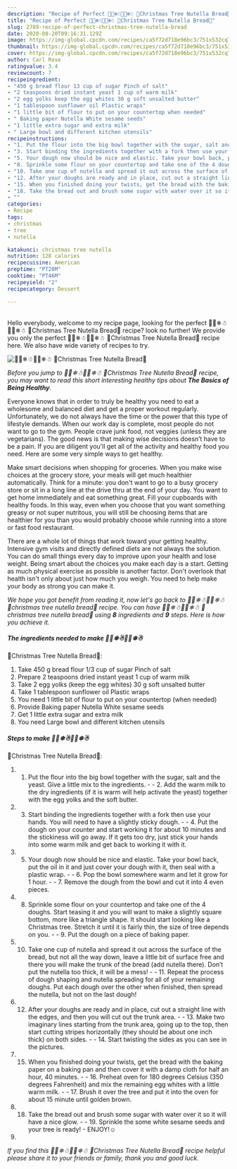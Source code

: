 ```yaml
---
description: "Recipe of Perfect 🎄🎉❄☃🎉🎄❄☃ 🍞Christmas Tree Nutella Bread🍞"
title: "Recipe of Perfect 🎄🎉❄☃🎉🎄❄☃ 🍞Christmas Tree Nutella Bread🍞"
slug: 2789-recipe-of-perfect-christmas-tree-nutella-bread
date: 2020-08-20T09:16:31.129Z
image: https://img-global.cpcdn.com/recipes/ca5f72d718e96bc3/751x532cq70/🎄🎉❄☃🎉🎄❄☃-🍞christmas-tree-nutella-bread🍞-recipe-main-photo.jpg
thumbnail: https://img-global.cpcdn.com/recipes/ca5f72d718e96bc3/751x532cq70/🎄🎉❄☃🎉🎄❄☃-🍞christmas-tree-nutella-bread🍞-recipe-main-photo.jpg
cover: https://img-global.cpcdn.com/recipes/ca5f72d718e96bc3/751x532cq70/🎄🎉❄☃🎉🎄❄☃-🍞christmas-tree-nutella-bread🍞-recipe-main-photo.jpg
author: Carl Rose
ratingvalue: 3.4
reviewcount: 7
recipeingredient:
- "450 g bread flour 13 cup of sugar Pinch of salt"
- "2 teaspoons dried instant yeast 1 cup of warm milk"
- "2 egg yolks keep the egg whites 30 g soft unsalted butter"
- "1 tablespoon sunflower oil Plastic wraps"
- "1 little bit of flour to put on your countertop when needed"
- " Baking paper Nutella White sesame seeds"
- "1 little extra sugar and extra milk"
- " Large bowl and different kitchen utensils"
recipeinstructions:
- "1. Put the flour into the big bowl together with the sugar, salt and the yeast. Give a little mix to the ingredients.  2. Add the warm milk to the dry ingredients (if it is warm will help activate the yeast) together with the egg yolks and the soft butter."
- "3. Start binding the ingredients together with a fork then use your hands. You will need to have a slightly sticky dough.  4. Put the dough on your counter and start working it for about 10 minutes and the stickiness will go away. If it gets too dry, just stick your hands into some warm milk and get back to working it with it."
- "5. Your dough now should be nice and elastic. Take your bowl back, put the oil in it and just cover your dough with it, then seal with a plastic wrap.  6. Pop the bowl somewhere warm and let it grow for 1 hour.  7. Remove the dough from the bowl and cut it into 4 even pieces."
- "8. Sprinkle some flour on your countertop and take one of the 4 doughs. Start teasing it and you will want to make a slightly square bottom, more like a triangle shape. It should start looking like a Christmas tree. Stretch it until it is fairly thin, the size of tree depends on you.  9. Put the dough on a piece of baking paper."
- "10. Take one cup of nutella and spread it out across the surface of the bread, but not all the way down, leave a little bit of surface free and there you will make the trunk of the bread (add nutella there). Don’t put the nutella too thick, it will be a mess!  11. Repeat the process of dough shaping and nutella spreading for all of your remaining doughs. Put each dough over the other when finished, then spread the nutella, but not on the last dough!"
- "12. After your doughs are ready and in place, cut out a straight line with the edges, and then you will cut out the trunk area.  13. Make two imaginary lines starting from the trunk area, going up to the top, then start cutting stripes horizontally (they should be about one inch thick) on both sides.  14. Start twisting the sides as you can see in the pictures."
- "15. When you finished doing your twists, get the bread with the baking paper on a baking pan and then cover it with a damp cloth for half an hour, 40 minutes.  16. Preheat oven for 180 degrees Celsius (350 degrees Fahrenheit) and mix the remaining egg whites with a little warm milk.  17. Brush it over the tree and put it into the oven for about 15 minute until golden brown."
- "18. Take the bread out and brush some sugar with water over it so it will have a nice glow.  19. Sprinkle the some white sesame seeds and your tree is ready!  ENJOY!☺"
- ""
categories:
- Recipe
tags:
- christmas
- tree
- nutella

katakunci: christmas tree nutella 
nutrition: 128 calories
recipecuisine: American
preptime: "PT28M"
cooktime: "PT46M"
recipeyield: "2"
recipecategory: Dessert

---
```

<br>
Hello everybody, welcome to my recipe page, looking for the perfect 🎄🎉❄☃🎉🎄❄☃
🍞Christmas Tree Nutella Bread🍞 recipe? look no further! We provide you only the perfect 🎄🎉❄☃🎉🎄❄☃
🍞Christmas Tree Nutella Bread🍞 recipe here. We also have wide variety of recipes to try.
<br>


![🎄🎉❄☃🎉🎄❄☃
🍞Christmas Tree Nutella Bread🍞](https://img-global.cpcdn.com/recipes/ca5f72d718e96bc3/751x532cq70/🎄🎉❄☃🎉🎄❄☃-🍞christmas-tree-nutella-bread🍞-recipe-main-photo.jpg)

<i>Before you jump to 🎄🎉❄☃🎉🎄❄☃
🍞Christmas Tree Nutella Bread🍞 recipe, you may want to read this short interesting healthy tips about <strong>The Basics of Being Healthy</strong>.</i>

Everyone knows that in order to truly be healthy you need to eat a wholesome and balanced diet and get a proper workout regularly. Unfortunately, we do not always have the time or the power that this type of lifestyle demands. When our work day is complete, most people do not want to go to the gym. People crave junk food, not veggies (unless they are vegetarians). The good news is that making wise decisions doesn’t have to be a pain. If you are diligent you'll get all of the activity and healthy food you need. Here are some very simple ways to get healthy.

Make smart decisions when shopping for groceries. When you make wise choices at the grocery store, your meals will get much healthier automatically. Think for a minute: you don't want to go to a busy grocery store or sit in a long line at the drive thru at the end of your day. You want to get home immediately and eat something great. Fill your cupboards with healthy foods. In this way, even when you choose that you want something greasy or not super nutritous, you will still be choosing items that are healthier for you than you would probably choose while running into a store or fast food restaurant.

There are a whole lot of things that work toward your getting healthy. Intensive gym visits and directly defined diets are not always the solution. You can do small things every day to improve upon your health and lose weight. Being smart about the choices you make each day is a start. Getting as much physical exercise as possible is another factor. Don't overlook that health isn't only about just how much you weigh. You need to help make your body as strong you can make it. 


<i>We hope you got benefit from reading it, now let's go back to 🎄🎉❄☃🎉🎄❄☃
🍞christmas tree nutella bread🍞 recipe. You can have 🎄🎉❄☃🎉🎄❄☃
🍞christmas tree nutella bread🍞 using <strong>8</strong> ingredients and <strong>9</strong> steps. Here is how you achieve it.
</i>

##### The ingredients needed to make 🎄🎉❄☃🎉🎄❄☃
🍞Christmas Tree Nutella Bread🍞:

1. Take 450 g bread flour 1/3 cup of sugar Pinch of salt
1. Prepare 2 teaspoons dried instant yeast 1 cup of warm milk
1. Take 2 egg yolks (keep the egg whites) 30 g soft unsalted butter
1. Take 1 tablespoon sunflower oil Plastic wraps
1. You need 1 little bit of flour to put on your countertop (when needed)
1. Provide  Baking paper Nutella White sesame seeds
1. Get 1 little extra sugar and extra milk
1. You need  Large bowl and different kitchen utensils


##### Steps to make 🎄🎉❄☃🎉🎄❄☃
🍞Christmas Tree Nutella Bread🍞:

1. 1. Put the flour into the big bowl together with the sugar, salt and the yeast. Give a little mix to the ingredients. -  - 2. Add the warm milk to the dry ingredients (if it is warm will help activate the yeast) together with the egg yolks and the soft butter.
1. 3. Start binding the ingredients together with a fork then use your hands. You will need to have a slightly sticky dough. -  - 4. Put the dough on your counter and start working it for about 10 minutes and the stickiness will go away. If it gets too dry, just stick your hands into some warm milk and get back to working it with it.
1. 5. Your dough now should be nice and elastic. Take your bowl back, put the oil in it and just cover your dough with it, then seal with a plastic wrap. -  - 6. Pop the bowl somewhere warm and let it grow for 1 hour. -  - 7. Remove the dough from the bowl and cut it into 4 even pieces.
1. 8. Sprinkle some flour on your countertop and take one of the 4 doughs. Start teasing it and you will want to make a slightly square bottom, more like a triangle shape. It should start looking like a Christmas tree. Stretch it until it is fairly thin, the size of tree depends on you. -  - 9. Put the dough on a piece of baking paper.
1. 10. Take one cup of nutella and spread it out across the surface of the bread, but not all the way down, leave a little bit of surface free and there you will make the trunk of the bread (add nutella there). Don’t put the nutella too thick, it will be a mess! -  - 11. Repeat the process of dough shaping and nutella spreading for all of your remaining doughs. Put each dough over the other when finished, then spread the nutella, but not on the last dough!
1. 12. After your doughs are ready and in place, cut out a straight line with the edges, and then you will cut out the trunk area. -  - 13. Make two imaginary lines starting from the trunk area, going up to the top, then start cutting stripes horizontally (they should be about one inch thick) on both sides. -  - 14. Start twisting the sides as you can see in the pictures.
1. 15. When you finished doing your twists, get the bread with the baking paper on a baking pan and then cover it with a damp cloth for half an hour, 40 minutes. -  - 16. Preheat oven for 180 degrees Celsius (350 degrees Fahrenheit) and mix the remaining egg whites with a little warm milk. -  - 17. Brush it over the tree and put it into the oven for about 15 minute until golden brown.
1. 18. Take the bread out and brush some sugar with water over it so it will have a nice glow. -  - 19. Sprinkle the some white sesame seeds and your tree is ready!  - ENJOY!☺
1. 


<i>If you find this 🎄🎉❄☃🎉🎄❄☃
🍞Christmas Tree Nutella Bread🍞 recipe helpful please share it to your friends or family, thank you and good luck.</i>
